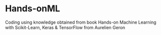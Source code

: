 # Hands-onML
Coding using knowledge obtained from book Hands-on Machine Learning with Scikit-Learn, Keras & TensorFlow from Aurelien Geron 
